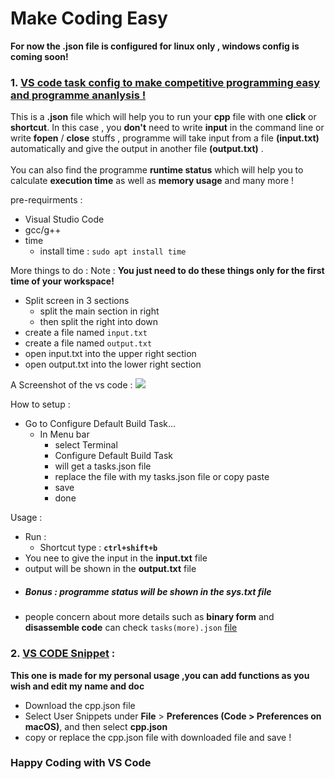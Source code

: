 # Make Coding Easy
**For now the .json file is configured for linux only , windows config is coming soon!**
### 1. [**VS code task config** to make **competitive programming** easy and **programme ananlysis** !](https://github.com/jspw/VS-Code-Config/blob/master/tasks.json) <br> 

This is a **.json** file which will help you to run your **cpp** file with one **click** or **shortcut**.
In this case , you **don't** need to write **input** in the command line or write **fopen** / **close** stuffs , programme will take input from a file **(input.txt)** automatically and give the output in another file **(output.txt)** .<br>
<br>
You can also find the programme **runtime status** which will help  you to calculate **execution time** as well as **memory usage** and many more !<br>

pre-requirments : 
- Visual Studio Code
- gcc/g++
- time 
  - install time : ```sudo apt install time```
  
More things to do :
Note : **You just need to do these things only for the first time of your workspace!**
- Split screen in 3 sections 
  - split the main section in right
  - then split the right into down
- create a file named `input.txt`
- create a file named `output.txt`
- open input.txt into the upper right section
- open output.txt into the lower right section



A Screenshot of the vs code : ![](https://github.com/jspw/VS-Code-Config/blob/master/vs%20code%20setting.png)

How to setup :
- Go to Configure Default Build Task...
  - In Menu bar 
    - select Terminal
    - Configure Default Build Task
    - will get a  tasks.json file
    - replace the file with my tasks.json file or copy paste
    - save 
    - done 
    
Usage :
- Run : 
  - Shortcut type : **`ctrl+shift+b`** 
- You nee to give the input in the **input.txt** file
- output will be shown in the **output.txt** file
- ##### Bonus : programme status will be shown in the **sys.txt** file 
- people concern about more details such as **binary form** and **disassemble code** can check `tasks(more).json` [file](https://github.com/jspw/VS-Code-Config/blob/master/tasks(more).json)

### 2. [VS CODE Snippet](https://github.com/jspw/VS-Code-Config/blob/master/cpp.json) : 
**This one is made for my personal usage ,you can add functions as you wish and edit my name and doc**
  - Download the cpp.json file 
  - Select User Snippets under **File** > **Preferences (Code > Preferences on macOS)**, and then select **cpp.json** 
  - copy or replace the cpp.json file with downloaded file and save !

### Happy Coding with VS Code
